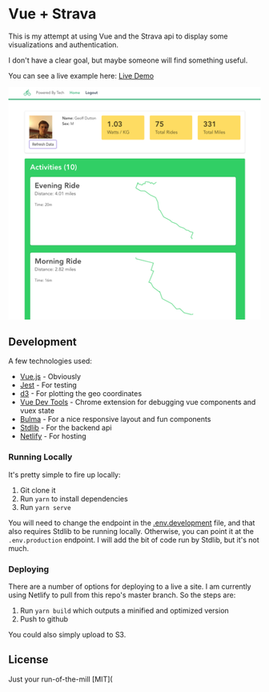 # Vue + Strava

This is my attempt at using Vue and the Strava api to display some visualizations and authentication.

I don't have a clear goal, but maybe someone will find something useful.

You can see a live example here: [Live Demo](https://beta.getpoweredby.tech/)

![Screenshot](screenshot.png)

## Development
A few technologies used:
* [Vue.js](https://vuejs.org/) - Obviously
* [Jest](https://github.com/facebook/jest) - For testing
* [d3](https://d3js.org/) - For plotting the geo coordinates
* [Vue Dev Tools](https://github.com/vuejs/vue-devtools) - Chrome extension for debugging vue components and vuex state
* [Bulma](https://bulma.io/) - For a nice responsive layout and fun components
* [Stdlib](https://stdlib.com/#) - For the backend api
* [Netlify](https://www.netlify.com/) - For hosting

### Running Locally
It's pretty simple to fire up locally:
1. Git clone it
2. Run `yarn` to install dependencies
3. Run `yarn serve`

You will need to change the endpoint in the [.env.development](.env.development) file, and that also requires Stdlib to be running locally. Otherwise, you can point it at the `.env.production` endpoint. I will add the bit of code run by Stdlib, but it's not much.

### Deploying
There are a number of options for deploying to a live a site. I am currently using Netlify to pull from this repo's master branch. So the steps are:
1. Run `yarn build` which outputs a minified and optimized version
2. Push to github

You could also simply upload to S3.

## License
Just your run-of-the-mill [MIT](
